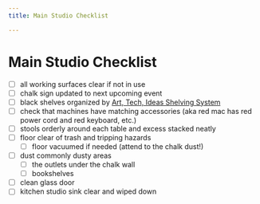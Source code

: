 ```yaml
---
title: Main Studio Checklist

---
```


# Main Studio Checklist

- [ ] all working surfaces clear if not in use
- [ ] chalk sign updated to next upcoming event
- [ ] black shelves organized by [Art, Tech, Ideas Shelving System](/9TpLXJApRTaFBivPWjKJJA) 
- [ ] check that machines have matching accessories (aka red mac has red power cord and red keyboard, etc.)
- [ ] stools orderly around each table and excess stacked neatly
- [ ] floor clear of trash and tripping hazards
    - [ ] floor vacuumed if needed (attend to the chalk dust!)
- [ ] dust commonly dusty areas
    - [ ] the outlets under the chalk wall
    - [ ] bookshelves
- [ ] clean glass door
- [ ] kitchen studio sink clear and wiped down
